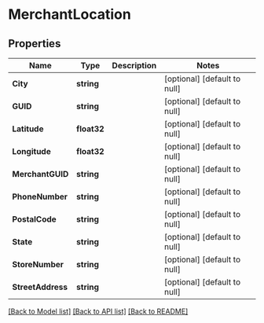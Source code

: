 # MerchantLocation

## Properties
Name | Type | Description | Notes
------------ | ------------- | ------------- | -------------
**City** | **string** |  | [optional] [default to null]
**GUID** | **string** |  | [optional] [default to null]
**Latitude** | **float32** |  | [optional] [default to null]
**Longitude** | **float32** |  | [optional] [default to null]
**MerchantGUID** | **string** |  | [optional] [default to null]
**PhoneNumber** | **string** |  | [optional] [default to null]
**PostalCode** | **string** |  | [optional] [default to null]
**State** | **string** |  | [optional] [default to null]
**StoreNumber** | **string** |  | [optional] [default to null]
**StreetAddress** | **string** |  | [optional] [default to null]

[[Back to Model list]](../README.md#documentation-for-models) [[Back to API list]](../README.md#documentation-for-api-endpoints) [[Back to README]](../README.md)


